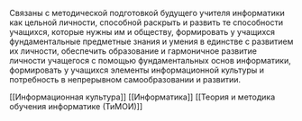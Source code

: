 Связаны с методической подготовкой будущего учителя информатики как цельной личности, способной раскрыть и развить те способности учащихся, которые нужны им и обществу, формировать у учащихся фундаментальные предметные знания и умения в единстве с развитием их личности, обеспечить образование и гармоничное развитие личности учащегося с помощью фундаментальных основ информатики, формировать у учащихся элементы информационной культуры и потребность в непрерывном самообразовании и развитии.

[[Информационная культура]]
[[Информатика]]
[[Теория и методика обучения информатике (ТиМОИ)]]